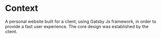 <h1>Context</h1>
<p>A personal website built for a client, using Gatsby Js framework, in order to provide a fast user experience. The core design was established by the client.</p>

